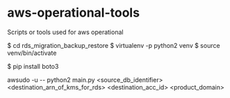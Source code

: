 # aws-operational-tools
Scripts or tools used for aws operational

$ cd rds_migration_backup_restore
$ virtualenv -p python2 venv
$ source venv/bin/activate

$ pip install boto3

awsudo -u <source-aws-account-profile> -- python2 main.py <source_db_identifier> <destination_arn_of_kms_for_rds> <destination_acc_id> <product_domain>